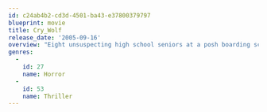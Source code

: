 ```yaml
---
id: c24ab4b2-cd3d-4501-ba43-e37800379797
blueprint: movie
title: Cry_Wolf
release_date: '2005-09-16'
overview: "Eight unsuspecting high school seniors at a posh boarding school, who delight themselves on playing games of lies, come face-to-face with terror and learn that nobody believes a liar - even when they're telling the truth."
genres:
  -
    id: 27
    name: Horror
  -
    id: 53
    name: Thriller
---
```

